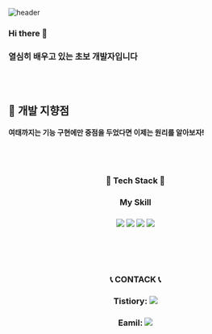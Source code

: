 ![header](https://capsule-render.vercel.app/api?type=soft&color=auto&height=300&section=header&text=capsule%20render&fontSize=90)



### Hi there 👋  
### 열심히 배우고 있는 초보 개발자입니다  

<br/><br/>

## 🦊 개발 지향점
#### 여태까지는 기능 구현에만 중점을 두었다면 이제는 원리를 알아보자!

<br/><br/>

### <div align="center"> 🌱 Tech Stack 🌱 </div>
### <div align="center">  My Skill </div>


### <div align="center"><img src="https://img.shields.io/badge/Java-007396?style=flat-square&logo=Java&logoColor=white"/></a> <img src="https://img.shields.io/badge/Python-3776AB?style=flat-square&logo=Python&logoColor=white"/></a> <img src="https://img.shields.io/badge/SpringBoot-6DB33F?style=flat-square&logo=Spring Boot&logoColor=white"/></a> <img src="https://img.shields.io/badge/MySQL-4479A1?style=flat-square&logo=MySQL&logoColor=white"/></a></div>  




<br/><br/><br/>

### <div align="center"> 📞 CONTACK 📞 </div>

### <div align="center"> Tistiory: <a href="https://rlckdrkdud.tistory.com/" target="_blank"><img src="https://img.shields.io/badge/rlckdrkdud.tistiory.com-000000?style=plastic&logo=42&logoColor=FFFFFF"/></a></div>
### <div align="center"> Eamil: <img src="https://img.shields.io/badge/rlckdrkdud@naver.com-03C75A?style=flat-square&logo=Naver&logoColor=white"/></a></div>







<!--
**developer-hyun/developer-hyun** is a ✨ _special_ ✨ repository because its `README.md` (this file) appears on your GitHub profile.

Here are some ideas to get you started:

- 🔭 I’m currently working on ...
- 🌱 I’m currently learning ...
- 👯 I’m looking to collaborate on ...
- 🤔 I’m looking for help with ...
- 💬 Ask me about ...
- 📫 How to reach me: ...
- 😄 Pronouns: ...
- ⚡ Fun fact: ...
-->
